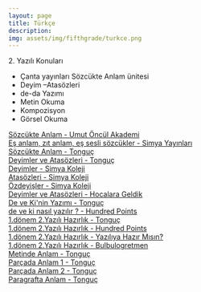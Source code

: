 ```yaml
---
layout: page
title: Türkçe
description: 
img: assets/img/fifthgrade/turkce.png
---
```


<div class="row">
    <div class="col-sm mt-3 mt-md-0">
            2. Yazılı Konuları<br/>
            <ul>
                <li>Çanta yayınları Sözcükte Anlam ünitesi</li>
                <li>Deyim –Atasözleri </li>
                <li>de-da Yazımı </li>
                <li>Metin Okuma </li>
                <li>Kompozisyon </li>
                <li>Görsel Okuma</li>
            </ul>
    </div>
</div>

<div class="row">
    <div class="col-sm mt-3 mt-md-0">
            <a href="https://www.youtube.com/watch?v=INl8OI_DcGk" target="_blank">
                Sözcükte Anlam - Umut Öncül Akademi
            </a>
    </div>
</div>

<div class="row">
    <div class="col-sm mt-3 mt-md-0">
            <a href="https://vimeo.com/417101045" target="_blank">
                Eş anlam, zıt anlam, eş sesli sözcükler - Simya Yayınları
            </a>
    </div>
</div>

<div class="row">
    <div class="col-sm mt-3 mt-md-0">
            <a href="https://www.youtube.com/watch?v=V1yM6mgguW8" target="_blank">
                Sözcükte Anlam - Tonguç
            </a>
    </div>
</div>

<div class="row">
    <div class="col-sm mt-3 mt-md-0">
            <a href="https://www.youtube.com/watch?v=eWvZiHbXvU8" target="_blank">
                Deyimler ve Atasözleri - Tonguç
            </a>
    </div>
</div>

<div class="row">
    <div class="col-sm mt-3 mt-md-0">
            <a href="https://vimeo.com/404759279" target="_blank">
                Deyimler - Simya Koleji
            </a>
    </div>
</div>

<div class="row">
    <div class="col-sm mt-3 mt-md-0">
            <a href="https://vimeo.com/406913351" target="_blank">
                Atasözleri - Simya Koleji
            </a>
    </div>
</div>

<div class="row">
    <div class="col-sm mt-3 mt-md-0">
            <a href="https://vimeo.com/406913220" target="_blank">
                Özdeyişler - Simya Koleji
            </a>
    </div>
</div>

<div class="row">
    <div class="col-sm mt-3 mt-md-0">
            <a href="https://www.youtube.com/watch?v=jlbgyv8hs1E" target="_blank">
                Deyimler ve Atasözleri - Hocalara Geldik
            </a>
    </div>
</div>

<div class="row">
    <div class="col-sm mt-3 mt-md-0">
            <a href="https://www.youtube.com/watch?v=KdcXFIHtsLQ" target="_blank">
                De ve Ki'nin Yazımı - Tonguç
            </a>
    </div>
</div>

<div class="row">
    <div class="col-sm mt-3 mt-md-0">
            <a href="https://www.youtube.com/watch?v=1ofJ-1ywbh8" target="_blank">
                de ve ki nasıl yazılır ? - Hundred Points
            </a>
    </div>
</div>

<div class="row">
    <div class="col-sm mt-3 mt-md-0">            
            <a href="https://www.youtube.com/watch?v=CkCvVJJsVeA" target="_blank">
                1.dönem 2.Yazılı Hazırlık - Tonguç
            </a>
    </div>
</div>

<div class="row">
    <div class="col-sm mt-3 mt-md-0">
            <a href="https://www.youtube.com/watch?v=tCuzlx4IY-o" target="_blank">
                1.dönem 2.Yazılı Hazırlık - Hundred Points
            </a>
    </div>
</div>

<div class="row">
    <div class="col-sm mt-3 mt-md-0">
            <a href="https://www.youtube.com/watch?v=lJsknZ7v_M4" target="_blank">
                1.dönem 2.Yazılı Hazırlık - Yazılıya Hazır Mısın?
            </a>
    </div>
</div>

<div class="row">
    <div class="col-sm mt-3 mt-md-0">
            <a href="https://www.youtube.com/watch?v=3j3X1rnDvRQ" target="_blank">
                1.dönem 2.Yazılı Hazırlık - Bulbulogretmen
            </a>
    </div>
</div>
      
<div class="row">
    <div class="col-sm mt-3 mt-md-0">
            <a href="https://www.youtube.com/watch?v=px51bgc6kFk" target="_blank">
                Metinde Anlam - Tonguç
            </a>
    </div>
</div>

<div class="row">
    <div class="col-sm mt-3 mt-md-0">
            <a href="https://www.youtube.com/watch?v=79ElvPWK9iU" target="_blank">
                Parçada Anlam 1 - Tonguç
            </a>
    </div>
</div>

<div class="row">
    <div class="col-sm mt-3 mt-md-0">
            <a href="https://www.youtube.com/watch?v=64Bg4PeQH84" target="_blank">
                Parçada Anlam 2 - Tonguç
            </a>
    </div>
</div>

<div class="row">
    <div class="col-sm mt-3 mt-md-0">
            <a href="https://www.youtube.com/watch?v=Zix3xIgWdzU"
            target="_blank">
                Paragrafta Anlam - Tonguç
            </a>
    </div>
</div>


